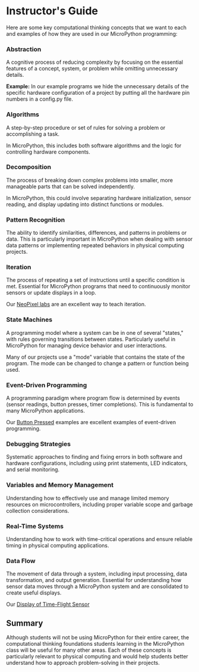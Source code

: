 # Instructor's Guide

Here are some key computational thinking concepts that we want to each
and examples of how they are used in our MicroPython programming:

### Abstraction

A cognitive process of reducing complexity by focusing on the essential features of a concept, system, or problem while omitting unnecessary details.

**Example:** In our example programs we hide the unnecessary details of the specific hardware
configuration of a project by putting all the hardware pin numbers in a config.py file.

### Algorithms

A step-by-step procedure or set of rules for solving a problem or accomplishing a task. 

In MicroPython, this includes both software algorithms and the logic for controlling hardware components.

### Decomposition

The process of breaking down complex problems into smaller, more manageable parts that can be solved independently. 

In MicroPython, this could involve separating hardware initialization, sensor reading, and display updating into distinct functions or modules.

### Pattern Recognition

The ability to identify similarities, differences, and patterns in problems or data. This is particularly important in MicroPython when dealing with sensor data patterns or implementing repeated behaviors in physical computing projects.


### Iteration

The process of repeating a set of instructions until a specific condition is met. Essential for MicroPython programs that need to continuously monitor sensors or update displays in a loop.

Our [NeoPixel labs](../basics/05-neopixel.md) are an excellent way to teach iteration.

### State Machines

A programming model where a system can be in one of several "states," with rules governing transitions between states. Particularly useful in MicroPython for managing device behavior and user interactions.

Many of our projects use a "mode" variable that contains the state of the program.  The mode
can be changed to change a pattern or function being used.

### Event-Driven Programming

A programming paradigm where program flow is determined by events (sensor readings, button presses, timer completions). This is fundamental to many MicroPython applications.

Our [Button Pressed](../basics/03-button.md) examples are excellent examples of event-driven programming.

### Debugging Strategies

Systematic approaches to finding and fixing errors in both software and hardware configurations, including using print statements, LED indicators, and serial monitoring.

### Variables and Memory Management

Understanding how to effectively use and manage limited memory resources on microcontrollers, including proper variable scope and garbage collection considerations.

### Real-Time Systems

Understanding how to work with time-critical operations and ensure reliable timing in physical computing applications.

### Data Flow

The movement of data through a system, including input processing, data transformation, and output generation. Essential for understanding how sensor data moves through a MicroPython system and are consolidated to create useful displays.

Our [Display of Time-Flight Sensor]()

## Summary

Although students will not be using MicroPython for their entire career, the computational thinking foundations students learning in the MicroPython class will be useful for many other areas. Each of these concepts is particularly relevant to physical computing and would help students better understand how to approach problem-solving in their projects.